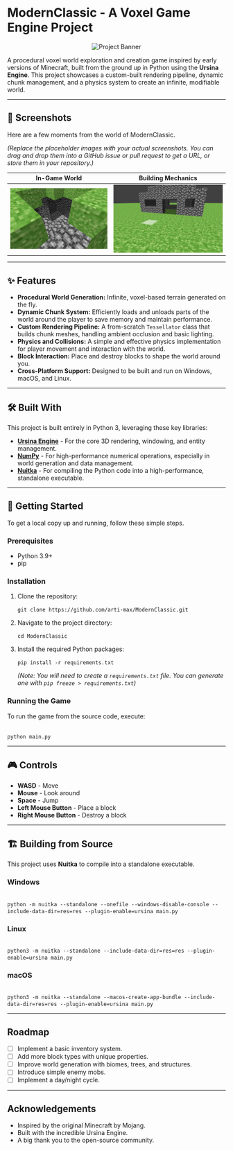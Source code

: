 # ModernClassic - A Voxel Game Engine Project

<p align="center">
  <img src="path/to/your/logo_or_banner.png" alt="Project Banner" width="720">
</p>

A procedural voxel world exploration and creation game inspired by early versions of Minecraft, built from the ground up in Python using the **Ursina Engine**. This project showcases a custom-built rendering pipeline, dynamic chunk management, and a physics system to create an infinite, modifiable world.

---

## 📸 Screenshots

Here are a few moments from the world of ModernClassic.

*_(Replace the placeholder images with your actual screenshots. You can drag and drop them into a GitHub issue or pull request to get a URL, or store them in your repository.)_*

| In-Game World                                    | Building Mechanics                              |
| -----------------------------------------------  | ----------------------------------------------- |
| ![Screenshot of the game world](screenshots/1.png) | ![Screenshot of building a structure](screenshots/2.png) |

---

## ✨ Features

- **Procedural World Generation:** Infinite, voxel-based terrain generated on the fly.
- **Dynamic Chunk System:** Efficiently loads and unloads parts of the world around the player to save memory and maintain performance.
- **Custom Rendering Pipeline:** A from-scratch `Tessellator` class that builds chunk meshes, handling ambient occlusion and basic lighting.
- **Physics and Collisions:** A simple and effective physics implementation for player movement and interaction with the world.
- **Block Interaction:** Place and destroy blocks to shape the world around you.
- **Cross-Platform Support:** Designed to be built and run on Windows, macOS, and Linux.

---

## 🛠️ Built With

This project is built entirely in Python 3, leveraging these key libraries:
- [**Ursina Engine**](https://www.ursinaengine.org/) - For the core 3D rendering, windowing, and entity management.
- [**NumPy**](https://numpy.org/) - For high-performance numerical operations, especially in world generation and data management.
- [**Nuitka**](https://nuitka.net/) - For compiling the Python code into a high-performance, standalone executable.

---

## 🚀 Getting Started

To get a local copy up and running, follow these simple steps.

### Prerequisites

- Python 3.9+
- pip

### Installation

1.  Clone the repository:
    ```
    git clone https://github.com/arti-max/ModernClassic.git
    ```
2.  Navigate to the project directory:
    ```
    cd ModernClassic
    ```
3.  Install the required Python packages:
    ```
    pip install -r requirements.txt
    ```
    *(Note: You will need to create a `requirements.txt` file. You can generate one with `pip freeze > requirements.txt`)*

### Running the Game

To run the game from the source code, execute:
```

python main.py

```

---

## 🎮 Controls

- **WASD** - Move
- **Mouse** - Look around
- **Space** - Jump
- **Left Mouse Button** - Place a block
- **Right Mouse Button** - Destroy a block

---

## 🏗️ Building from Source

This project uses **Nuitka** to compile into a standalone executable.

### Windows

```

python -m nuitka --standalone --onefile --windows-disable-console --include-data-dir=res=res --plugin-enable=ursina main.py

```

### Linux

```

python3 -m nuitka --standalone --include-data-dir=res=res --plugin-enable=ursina main.py

```

### macOS

```

python3 -m nuitka --standalone --macos-create-app-bundle --include-data-dir=res=res --plugin-enable=ursina main.py

```

---

## Roadmap

- [ ] Implement a basic inventory system.
- [ ] Add more block types with unique properties.
- [ ] Improve world generation with biomes, trees, and structures.
- [ ] Introduce simple enemy mobs.
- [ ] Implement a day/night cycle.

---

## Acknowledgements

- Inspired by the original Minecraft by Mojang.
- Built with the incredible Ursina Engine.
- A big thank you to the open-source community.


